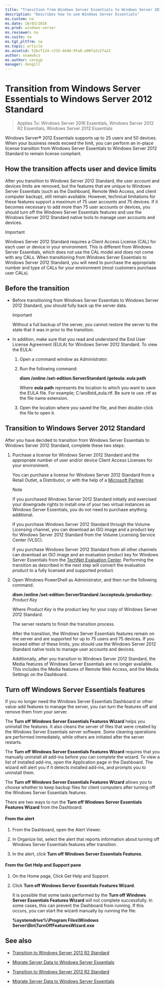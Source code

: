 ```yaml
---
title: "Transition from Windows Server Essentials to Windows Server 2012 Standard"
description: "Describes how to use Windows Server Essentials"
ms.custom: na
ms.date: 10/03/2016
ms.prod: windows-server
ms.reviewer: na
ms.suite: na
ms.tgt_pltfrm: na
ms.topic: article
ms.assetid: 51bcf124-c215-4e9d-9fa8-a90fa2c2fa22
author: nnamuhcs
ms.author: coreyp
manager: dongill
---
```


# Transition from Windows Server Essentials to Windows Server 2012 Standard

>Applies To: Windows Server 2016 Essentials, Windows Server 2012 R2 Essentials, Windows Server 2012 Essentials

 Windows Server® 2012 Essentials supports up to 25 users and 50 devices. When your business needs exceed the limit, you can perform an in-place license transition from  Windows Server Essentials to  Windows Server 2012 Standard to remain license compliant.  
  
## How the transition affects user and device limits  
 After you transition to  Windows Server 2012 Standard, the user account and devices limits are removed, but the features that are unique to Windows Server Essentials (such as the Dashboard, Remote Web Access, and client computer backup), still remain available. However, technical limitations for these features support a maximum of 75 user accounts and 75 devices. If it becomes necessary to add more than 75 user accounts or devices, you should turn off the  Windows Server Essentials features and use the  Windows Server 2012 Standard native tools to manage user accounts and devices.  
  
> [!IMPORTANT]
>   Windows Server 2012 Standard requires a Client Access License (CAL) for each user or device in your environment. This is different from  Windows Server Essentials, which does not use the CAL model and does not come with any CALs.  When transitioning from  Windows Server Essentials to  Windows Server 2012 Standard, you will need to purchase the appropriate number and type of CALs for your environment (most customers purchase user CALs).  
  
## Before the transition  
  
-   Before transitioning from  Windows Server Essentials to  Windows Server 2012 Standard, you should fully back up the server data.  
  
    > [!IMPORTANT]
    >  Without a full backup of the server, you cannot restore the server to the state that it was in prior to the transition.  
  
-   In addition, make sure that you read and understand the End User License Agreement (EULA) for  Windows Server 2012 Standard. To view the EULA:  
  
    1.  Open a command window as Administrator.  
  
    2.  Run the following command:  
  
         **dism /online /set-edition:ServerStandard /geteula: eula path**  
  
         Where **eula path** represents the location to which you want to save the EULA file. For example;  C:\ws8std_eula.rtf.  Be sure to use .rtf as the file name extension.  
  
    3.  Open the location where you saved the file, and then double-click the file to open it.  
  
## Transition to  Windows Server 2012 Standard  
 After you have decided to transition from  Windows Server Essentials to  Windows Server 2012 Standard, complete these two steps:  
  
1. Purchase a license for  Windows Server 2012 Standard and the appropriate number of user and/or device Client Access Licenses for your environment.  
  
    You can purchase a license for  Windows Server 2012 Standard from a Retail Outlet, a Distributor, or with the help of a [Microsoft Partner](https://pinpoint.microsoft.com/SelectCulture.aspx).  
  
   > [!NOTE]
   >  If you purchased  Windows Server 2012 Standard initially and exercised your downgrade rights to install one of your two virtual instances as  Windows Server Essentials, you do not need to purchase anything additional.  
   >   
   >  If you purchase  Windows Server 2012 Standard through the Volume Licensing channel, you can download an ISO image and a product key for  Windows Server 2012 Standard from the Volume Licensing Service Center (VLSC).  
   >   
   >  If you purchase  Windows Server 2012 Standard from all other channels can download an ISO image and an evaluation product key for  Windows Server Essentials from the [TechNet Evaluation Center](https://technet.microsoft.com/evalcenter/jj659306.aspx). Performing the transition as described in the next step will convert the evaluation product to a fully licensed and supported product.  
  
2. Open Windows PowerShell as Administrator, and then run the following command.  
  
    **dism /online /set-edition:ServerStandard /accepteula /productkey:** *Product Key*  
  
    Where *Product Key* is the product key for your copy of  Windows Server 2012 Standard.  
  
    The server restarts to finish the transition process.  
  
   After the transition, the  Windows Server Essentials features remain on the server and are supported for up to 75 users and 75 devices. If you exceed either of these limits, you should use the  Windows Server 2012 Standard native tools to manage user accounts and devices.  
  
   Additionally, after you transition to  Windows Server 2012 Standard, the Media features of  Windows Server Essentials are no longer available. This includes the Media features of Remote Web Access, and the Media Settings on the Dashboard.  
  
## Turn off  Windows Server Essentials features  
 If you no longer need the  Windows Server Essentials Dashboard or other value-add features to manage the server, you can turn the features off and remove them from your server.  
  
 The **Turn off Windows Server Essentials Features Wizard** helps you uninstall the features. It also cleans the server of files that were created by the  Windows Server Essentials server software.  Some cleaning operations are performed immediately, while others are initiated after the server restarts.  
  
 The **Turn off Windows Server Essentials Features Wizard** requires that you manually uninstall all add-ins before you can complete the wizard. To view a list of installed add-ins, open the Application page in the Dashboard. The wizard will alert you if it detects installed add-ins, and prompts you to uninstall them.  
  
 The **Turn off Windows Server Essentials Features Wizard** allows you to choose whether to keep backup files for client computers after turning off the  Windows Server Essentials features.  
  
 There are two ways to run the **Turn off Windows Server Essentials Features Wizard** from the Dashboard:  
  
#### From the alert  
  
1.  From the Dashboard, open the Alert Viewer.  
  
2.  In Organize list, select the alert that reports information about turning off  Windows Server Essentials features after transition.  
  
3.  In the alert, click **Turn off Windows Server Essentials Features**.  
  
#### From the Get Help and Support pane  
  
1. On the Home page, Click Get Help and Support.  
  
2. Click **Turn off Windows Server Essentials Features Wizard**.  
  
   It is possible that some tasks performed by the **Turn off Windows Server Essentials Features Wizard** will not complete successfully. In some cases, this can prevent the Dashboard from running. If this occurs, you can start the wizard manually by running the file:  
  
   **%systemdrive%\Program Files\Windows Server\Bin\TurnOffFeaturesWizard.exe**  
  
## See also  
  

-   [Transition to Windows Server 2012 R2 Standard](Transition-from-Windows-Server-2012-R2-Essentials-to-Windows-Server-2012-R2-Standard.md)  
  
-   [Migrate Server Data to Windows Server Essentials](Migrate-Server-Data-to-Windows-Server-Essentials.md)

-   [Transition to Windows Server 2012 R2 Standard](../migrate/Transition-from-Windows-Server-2012-R2-Essentials-to-Windows-Server-2012-R2-Standard.md)  
  
-   [Migrate Server Data to Windows Server Essentials](../migrate/Migrate-Server-Data-to-Windows-Server-Essentials.md)

